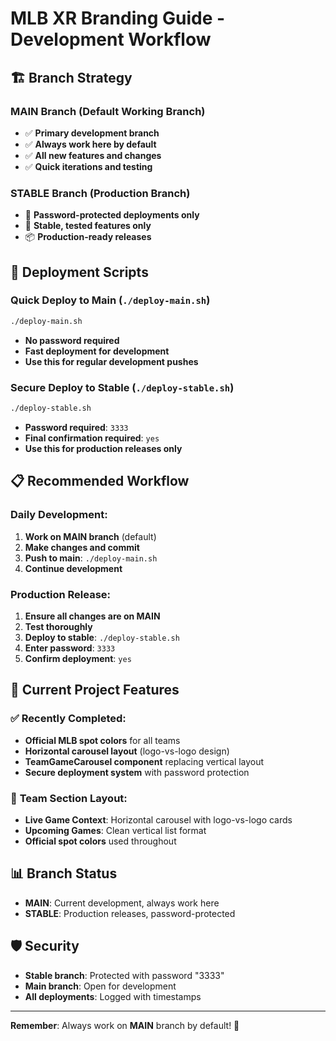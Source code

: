 # MLB XR Branding Guide - Development Workflow

## 🏗️ **Branch Strategy**

### **MAIN Branch (Default Working Branch)**
- ✅ **Primary development branch**
- ✅ **Always work here by default**
- ✅ **All new features and changes**
- ✅ **Quick iterations and testing**

### **STABLE Branch (Production Branch)**
- 🔐 **Password-protected deployments only**
- 🎯 **Stable, tested features only**
- 📦 **Production-ready releases**

## 🚀 **Deployment Scripts**

### **Quick Deploy to Main** (`./deploy-main.sh`)
```bash
./deploy-main.sh
```
- **No password required**
- **Fast deployment for development**
- **Use this for regular development pushes**

### **Secure Deploy to Stable** (`./deploy-stable.sh`)
```bash
./deploy-stable.sh
```
- **Password required**: `3333`
- **Final confirmation required**: `yes`
- **Use this for production releases only**

## 📋 **Recommended Workflow**

### **Daily Development:**
1. **Work on MAIN branch** (default)
2. **Make changes and commit**
3. **Push to main**: `./deploy-main.sh`
4. **Continue development**

### **Production Release:**
1. **Ensure all changes are on MAIN**
2. **Test thoroughly**
3. **Deploy to stable**: `./deploy-stable.sh`
4. **Enter password**: `3333`
5. **Confirm deployment**: `yes`

## 🎯 **Current Project Features**

### ✅ **Recently Completed:**
- **Official MLB spot colors** for all teams
- **Horizontal carousel layout** (logo-vs-logo design)
- **TeamGameCarousel component** replacing vertical layout
- **Secure deployment system** with password protection

### 🎨 **Team Section Layout:**
- **Live Game Context**: Horizontal carousel with logo-vs-logo cards
- **Upcoming Games**: Clean vertical list format
- **Official spot colors** used throughout

## 📊 **Branch Status**
- **MAIN**: Current development, always work here
- **STABLE**: Production releases, password-protected

## 🛡️ **Security**
- **Stable branch**: Protected with password "3333"
- **Main branch**: Open for development
- **All deployments**: Logged with timestamps

---

**Remember**: Always work on **MAIN** branch by default! 🎯

